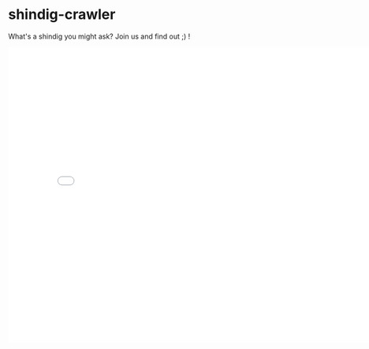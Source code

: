 # shindig-crawler
What's a shindig you might ask? Join us and find out ;) !
<!-- Embed code from Figma -->
<iframe style="border: none;" width="800" height="600" src="d_host=share&url=https%3A%2F%2Fwww.figma.com%2Ffile%2FI3BT8O9rCm4gS0TKPaEnoh%2FtooUninspiredToNameIt%3Fnode-id%3D704%253A8006%26t%3DurzermX4hsFvl6y0-1"></iframe>

